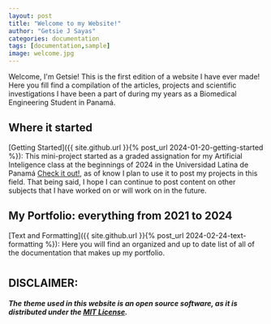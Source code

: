 ```yaml
---
layout: post
title: "Welcome to my Website!"
author: "Getsie J Sayas"
categories: documentation
tags: [documentation,sample]
image: welcome.jpg
---
```


Welcome, I'm Getsie! 
This is the first edition of a website I have ever made! Here you fill find a compilation of the articles, projects and scientific investigations I have been a part of during my years as a Biomedical Engineering Student in Panamá. 

## Where it started

[Getting Started]({{ site.github.url }}{% post_url 2024-01-20-getting-started %}): This mini-project started as a graded assignation for my Artificial Inteligence class at the beginnings of 2024 in the Universidad Latina de Panamá [Check it out!](https://www.ulatina.edu.pa/), as of know I plan to use it to post my projects in this field. That being said, I hope I can continue to post content on other subjects that I have worked on or will work on in the future. 


## My Portfolio: everything from 2021 to 2024

[Text and Formatting]({{ site.github.url }}{% post_url 2024-02-24-text-formatting %}): Here you will find an organized and up to date list of all of the documentation that makes up my portfolio.


#
## DISCLAIMER:
##### The theme used in this website is an open source software, as it is distributed under the [MIT License](http://choosealicense.com/licenses/mit/).
